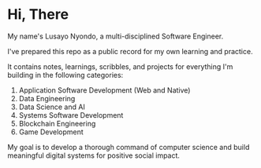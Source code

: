 # Hi, There

My name's Lusayo Nyondo, a multi-disciplined Software Engineer.

I've prepared this repo as a public record for my own learning and practice.

It contains notes, learnings, scribbles, and projects for everything I'm building in the following categories:

1. Application Software Development (Web and Native)
2. Data Engineering
3. Data Science and AI
4. Systems Software Development
5. Blockchain Engineering
6. Game Development

My goal is to develop a thorough command of computer science and build meaningful digital systems for positive social impact.